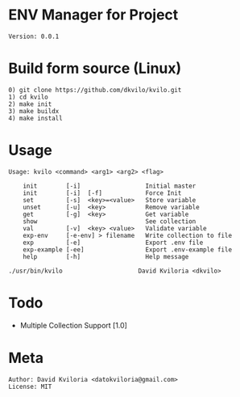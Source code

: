 # ENV Manager for Project

    Version: 0.0.1

# Build form source (Linux)

```
0) git clone https://github.com/dkvilo/kvilo.git
1) cd kvilo
2) make init
3) make buildx
4) make install
```

# Usage
	Usage: kvilo <command> <arg1> <arg2> <flag>

		init        [-i]                  Initial master
		init        [-i]  [-f]            Force Init   
		set         [-s]  <key>=<value>   Store variable
		unset       [-u]  <key>           Remove variable
		get         [-g]  <key>           Get variable
		show                              See collection
		val         [-v]  <key> <value>   Validate variable
		exp-env     [-e-env] > filename   Write collection to file
		exp         [-e]                  Export .env file
		exp-example [-ee]                 Export .env-example file
		help        [-h]                  Help message

	./usr/bin/kvilo                     David Kviloria <dkvilo>



# Todo
- Multiple Collection Support [1.0]

# Meta

    Author: David Kviloria <datokviloria@gmail.com>
    License: MIT
